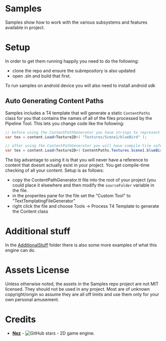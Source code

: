 # Samples

Samples show how to work with the various subsystems and features available in project.

# Setup

In order to get them running happily you need to do the following:

- clone the repo and ensure the subrepository is also updated
- open .sln and build that first.

To run samples on android device you will also need to install android sdk

## Auto Generating Content Paths

Samples includes a T4 template that will generate a static `ContentPaths` class for you that contains the names of all of the files processed by the Pipeline Tool. 
This lets you change code like the following:

```csharp
// before using the ContentPathGenerator you have strings to represent your content
var tex = content.Load<Texture2D>( "Textures/Scene1/blueBird" );

// after using the ContentPathGenerator you will have compile-tile safety for your content
var tex = content.Load<Texture2D>( ContentPaths.Textures.Scene1.blueBird" );
```

The big advantage to using it is that you will never have a reference to content that doesnt actually exist in your project. You get compile-time checking of all your content. Setup is as follows:

- copy the ContentPathGenerator.tt file into the root of your project (you could place it elsewhere and then modify the `sourceFolder` variable in the file.
- in the properites pane for the file set the "Custom Tool" to "TextTemplatingFileGenerator"
- right click the file and choose Tools -> Process T4 Template to generate the Content class

# Additional stuff

In the [AdditionalStuff](MyONez.Base/AdditionalStuff) folder there is also some more examples of what this engine can do. 

# Assets License

Unless otherwise noted, the assets in the Samples repo project are not MIT licensed. 
They should not be used in any project. Most are of unknown copyright/origin so assume they are all off limits and use them only for your own personal amusement.

# Credits

- [**Nez**](https://github.com/prime31/Nez) - ![GitHub stars](https://img.shields.io/github/stars/prime31/Nez.svg) - 2D game engine.
